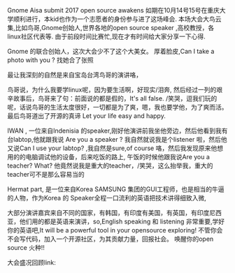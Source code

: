 Gnome Aisa submit 2017 open source awakens 如期在10月14号15号在重庆大学顺利进行，本kid也作为一个志愿者的身份参与进了这场峰会.  本场大会大鸟云集,比如鸟哥,Gnome创始人,世界各地的open source speaker ,高校教授，各linux社区代表等. 由于前段时间比赛忙,现在才有时间给大家分享一下心得.

Gnome 的联合创始人，这次大会少不了这个大美女。
厚着脸皮,Can I take a photo with you ? 找她合了张照

最让我深刻的自然是来自宝岛台湾鸟哥的演讲咯，

鸟哥说，为什么我要学linux呢，因为要生活啊，好现实/泪奔, 然后经过一列的艰辛故事后，鸟哥来了句：前面说的都是假的，It's all false. /笑哭，逗我们玩的呢，话说鸟哥的生活太度很好，一切都是为了爽，嗯，我也要学他，为了爽而活。最后鸟哥道出了开源的真谛 Let your life easy and happy.

IWAN , 一位来自Indenisia 的speaker,刚好他演讲前我坐他旁边，然后他看到我有台labtop,他就跟我说 Are you a speaker ? 我自然就说我是个listener 啦，然后他又说Can I use your labtop? ,我自然是sure,of course 咯，然后我发现原来他想用的的电脑调试他的设备，后来吃饭的路上, 午饭的时候他跟我说Are you a teacher? What? 他竟然说我是重大的teacher，/笑哭，这么抬举我，重大的teacher可不是那么容易当的

Hermat part, 是一位来自Korea SAMSUNG 集团的GUI工程师，也是相当的牛逼的人物，作为Korea 的 Speaker全程一口流利的英语把技术讲得细致入微,


大部分演讲嘉宾来自不同的国家，有韩国，有印度有美国，有英国，有印度尼西亚，他们用的都是英语来演讲，so,English speaking 和 listening 非常重要,学好你的英语吧,It will be a powerful tool in your opensource exploring!
不管你会不会写代码，加入一个开源社区，为其贡献力量，回报社会。
唤醒你的open source 火种!!

大会盛况回顾link: 

